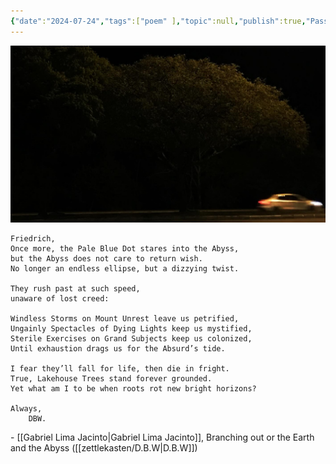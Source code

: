 ```yaml
---
{"date":"2024-07-24","tags":["poem" ],"topic":null,"publish":true,"PassFrontmatter":true}
---
```


![files/branching-out.jpg](../files/branching-out.jpg)
```elite
Friedrich,
Once more, the Pale Blue Dot stares into the Abyss,  
but the Abyss does not care to return wish.  
No longer an endless ellipse, but a dizzying twist.

They rush past at such speed,  
unaware of lost creed:

Windless Storms on Mount Unrest leave us petrified,  
Ungainly Spectacles of Dying Lights keep us mystified,  
Sterile Exercises on Grand Subjects keep us colonized,  
Until exhaustion drags us for the Absurd’s tide.  

I fear they’ll fall for life, then die in fright.
True, Lakehouse Trees stand forever grounded.
Yet what am I to be when roots rot new bright horizons?

Always,
    DBW.
```
\- [[Gabriel Lima Jacinto\|Gabriel Lima Jacinto]], Branching out or the Earth and the Abyss ([[zettlekasten/D.B.W\|D.B.W]])